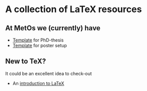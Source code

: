# A collection of LaTeX resources 

## At MetOs we (currently) have 
- [Template](https://github.com/MetOs-UiO/TeXTemplate-PhD-thesis-MetOs) for PhD-thesis 
- [Template](https://github.com/MetOs-UiO/uio_geo_poster_template) for poster setup 

## New to TeX? 
It could be an excellent idea to check-out 
- An [introduction to LaTeX](https://github.com/uio-latex/Introduction-to-LaTeX)
